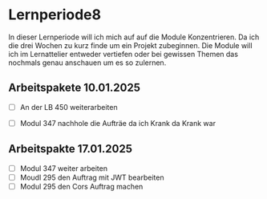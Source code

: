 # Lernperiode8

In dieser Lernperiode will ich mich auf auf die Module Konzentrieren. Da ich die drei Wochen zu kurz finde um ein Projekt zubeginnen. 
Die Module will ich im Lernattelier entweder vertiefen oder bei gewissen Themen das nochmals genau anschauen um es so zulernen. 

## Arbeitspakete 10.01.2025
- [ ] An der LB 450 weiterarbeiten
- [ ] Modul 347 nachhole die Aufträe da ich Krank da Krank war


## Arbeitspakte 17.01.2025
- [ ] Modul 347 weiter arbeiten
- [ ] Moudl 295 den Auftrag mit JWT bearbeiten
- [ ] Modul 295 den Cors Auftrag machen 

